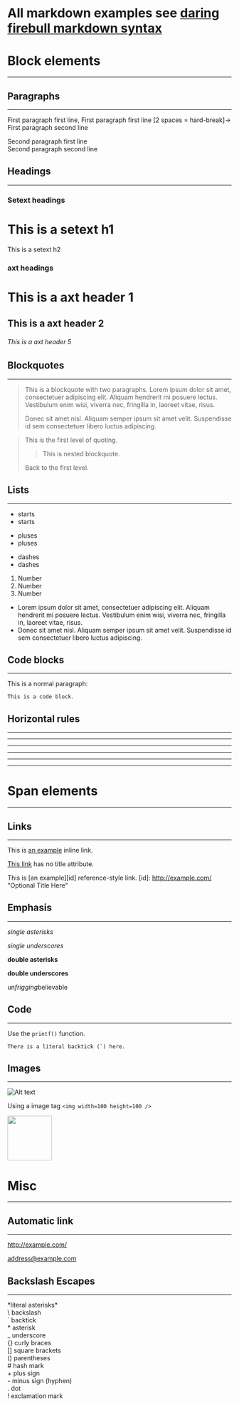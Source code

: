 # All markdown examples see [daring firebull markdown syntax](http://daringfireball.net/projects/markdown/syntax "title")

# Block elements
___
## Paragraphs
___
First paragraph first line,
First paragraph first line [2 spaces = hard-break]->  
First paragraph second line  

Second paragraph first line  
Second paragraph second line

## Headings
___
### Setext headings
This is a setext h1
============
This is a setext h2

### axt headings
# This is a axt header 1
## This is a axt header 2
###### This is a axt header 5

## Blockquotes
___
> This is a blockquote with two paragraphs. Lorem ipsum dolor sit amet,
> consectetuer adipiscing elit. Aliquam hendrerit mi posuere lectus.
> Vestibulum enim wisi, viverra nec, fringilla in, laoreet vitae, risus.
> 
> Donec sit amet nisl. Aliquam semper ipsum sit amet velit. Suspendisse
> id sem consectetuer libero luctus adipiscing.

> This is the first level of quoting.
>
> > This is nested blockquote.
>
> Back to the first level.

## Lists
___
* starts
* starts

+ pluses
+ pluses

- dashes
- dashes


1. Number
2. Number
3. Number


* Lorem ipsum dolor sit amet, consectetuer adipiscing elit.
  Aliquam hendrerit mi posuere lectus. Vestibulum enim wisi,
  viverra nec, fringilla in, laoreet vitae, risus.
* Donec sit amet nisl. Aliquam semper ipsum sit amet velit.
  Suspendisse id sem consectetuer libero luctus adipiscing.

## Code blocks
___
This is a normal paragraph:

    This is a code block.

## Horizontal rules
___
* * *

***

*****

- - -

---------------------------------------

# Span elements
___

## Links
___
This is [an example](http://example.com/ "Title") inline link.

[This link](http://example.net/) has no title attribute.

This is [an example][id] reference-style link.
[id]: http://example.com/  "Optional Title Here"

## Emphasis
___
*single asterisks*

_single underscores_

**double asterisks**

__double underscores__

un*frigging*believable
## Code
___
Use the `printf()` function.

``There is a literal backtick (`) here.``

## Images
___
![Alt text](http://pilotmoon.com/popclip/extensions/icon/md.png "Optional title")

Using a image tag `<img width=100 height=100 />`

<img src="http://pilotmoon.com/popclip/extensions/icon/md.png" width=100 height=100 />

# Misc
___

## Automatic link
___
<http://example.com/>

<address@example.com>

## Backslash Escapes
___
\*literal asterisks\*  
\\   backslash  
\`   backtick  
\*   asterisk  
\_   underscore  
\{}  curly braces  
\[]  square brackets  
\()  parentheses  
\#   hash mark  
\+   plus sign  
\-   minus sign (hyphen)  
\.   dot  
\!   exclamation mark  